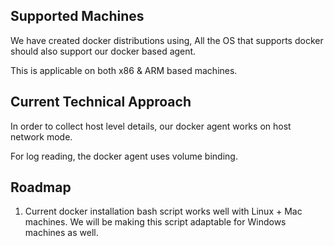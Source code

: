 ## Supported Machines

We have created docker distributions using, 
All the OS that supports docker should also support our docker based agent.

This is applicable on both x86 & ARM based machines.

## Current Technical Approach

In order to collect host level details, our docker agent works on host network mode.

For log reading, the docker agent uses volume binding.


## Roadmap

1. Current docker installation bash script works well with Linux + Mac machines. We will be making this script adaptable for Windows machines as well.
